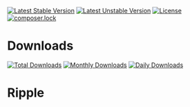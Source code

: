 [![Latest Stable Version](https://poser.pugx.org/gitlab/ripple/v/stable)](https://packagist.org/packages/gitlab/ripple)
[![Latest Unstable Version](https://poser.pugx.org/gitlab/ripple/v/unstable)](https://packagist.org/packages/gitlab/ripple)
[![License](https://poser.pugx.org/gitlab/ripple/license)](https://packagist.org/packages/gitlab/ripple)
[![composer.lock](https://poser.pugx.org/gitlab/ripple/composerlock)](https://packagist.org/packages/gitlab/ripple)


# Downloads
[![Total Downloads](https://poser.pugx.org/gitlab/ripple/downloads)](https://packagist.org/packages/gitlab/ripple)
[![Monthly Downloads](https://poser.pugx.org/gitlab/ripple/d/monthly)](https://packagist.org/packages/gitlab/ripple)
[![Daily Downloads](https://poser.pugx.org/gitlab/ripple/d/daily)](https://packagist.org/packages/gitlab/ripple)
# Ripple

